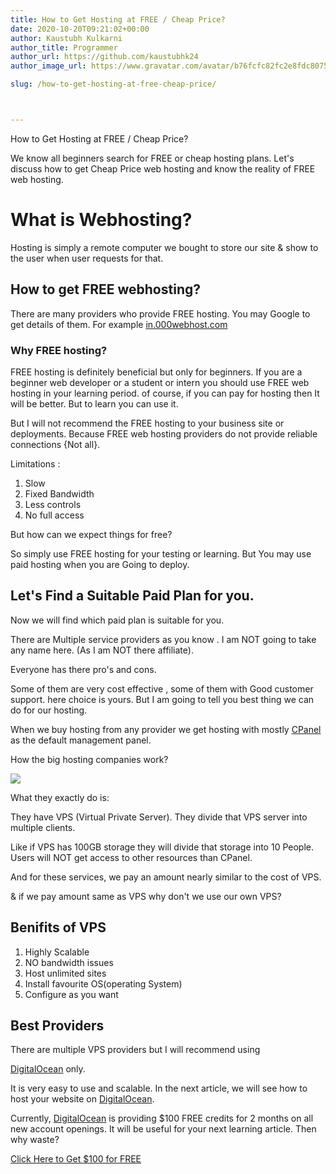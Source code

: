 ```yaml
---
title: How to Get Hosting at FREE / Cheap Price?
date: 2020-10-20T09:21:02+00:00
author: Kaustubh Kulkarni
author_title: Programmer
author_url: https://github.com/kaustubhk24
author_image_url: https://www.gravatar.com/avatar/b76fcfc82fc2e8fdc8075636f1735f61?s=200

slug: /how-to-get-hosting-at-free-cheap-price/



---
```

How to Get Hosting at FREE / Cheap Price?

We know all beginners search for FREE or cheap hosting plans. Let's discuss how to get Cheap Price web hosting and know the reality of FREE web hosting.



# What is Webhosting?

Hosting is simply a remote computer we bought to store our site & show to the user when user requests for that.

## How to get FREE webhosting?

There are many providers who provide FREE hosting. You may Google to get details of them. For example [in.000webhost.com](https://in.000webhost.com/)

### Why FREE hosting?

FREE hosting is definitely beneficial but only for beginners. If you are a beginner web developer or a student or intern you should use FREE web hosting in your learning period. of course, if you can pay for hosting then It will be better. But to learn you can use it. 

But I will not recommend the FREE hosting to your business site or deployments. Because FREE web hosting providers do not provide reliable connections {Not all}. 

Limitations :

 1. Slow
 2. Fixed Bandwidth
 3. Less controls
 4. No full access



But how can we expect things for free?

So simply use FREE hosting for your testing or learning. But You may use paid hosting when you are Going to deploy.



## Let's Find a Suitable Paid Plan for you.

Now we will find which paid plan is suitable for you. 

There are Multiple service providers as you know . I am NOT going to take any name here. (As I am NOT there affiliate).

Everyone has there pro's and cons.

Some of them are very cost effective , some of them with Good customer support. here choice is yours. But I am going to tell you best thing we can do for our hosting.

When we buy hosting from any provider we get hosting with mostly [CPanel](https://en.wikipedia.org/wiki/CPanel) as the default management panel.

How the big hosting companies work?


![](https://kaustubhk24.netlify.app/imgs/wp-content/uploads/2020/10/Yellow-Illustrated-Web-Designer-Business-Card-1-1.png) 

What they exactly do is:

They have VPS (Virtual Private Server). They divide that VPS server into multiple clients. 

Like if VPS has 100GB storage they will divide that storage into 10 People. Users will NOT get access to other resources than CPanel.

And for these services, we pay an amount nearly similar to the cost of VPS.

& if we pay amount same as VPS why don't we use our own VPS?

## Benifits of VPS

 1. Highly Scalable
 2. NO bandwidth issues
 3. Host unlimited sites
 4. Install favourite OS(operating System)
 5. Configure as you want

## Best Providers

There are multiple VPS providers but I will recommend using 

[DigitalOcean](https://m.do.co/c/253fdc8807b5) only.

It is very easy to use and scalable. In the next article, we will see how to host your website on [DigitalOcean](https://m.do.co/c/253fdc8807b5).

Currently, [DigitalOcean](https://m.do.co/c/253fdc8807b5) is providing $100 FREE credits for 2 months on all new account openings. It will be useful for your next learning article. Then why waste?



[Click Here to Get $100 for FREE](https://m.do.co/c/253fdc8807b5)

